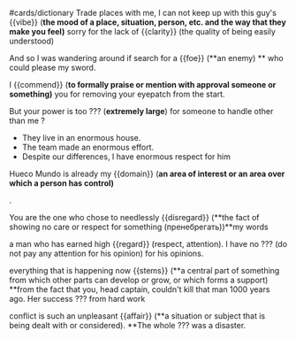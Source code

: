 #cards/dictionary
Trade places with me, I can not keep up with this guy's {{vibe}} (**the mood of a place, situation, person, etc. and the way that they make you feel)** 
sorry for the lack of {{clarity}} (the quality of being easily understood) 

 <!--SR:!2023-12-12,9,270-->

And so I was wandering around if search for a {{foe}} (**an enemy) ** who could please my sword. <!--SR:!2024-01-02,9,260--> 

I {{commend}} (**to formally praise or mention with approval someone or something)** you for removing your eyepatch from the start. <!--SR:!2024-01-19,26,270-->

 <!--SR:!2023-12-10,9,287-->

But your power is too ??? (**extremely large**) for someone to handle other than me
?
- They live in an enormous house.
- The team made an enormous effort.
- Despite our differences, I have enormous respect for him <!--SR:!2024-01-12,13,268-->

 <!--SR:!2023-11-27,4,270-->

Hueco Mundo is already my {{domain}} (**an area of interest or an area over which a person has control)** <!--SR:!2024-01-24,30,280-->

. <!--SR:!2023-12-10,9,280-->

You are the one who chose to needlessly {{disregard}} (**the fact of showing no care or respect for something (пренебрегать))**my words <!--SR:!2024-01-05,4,240-->

a man who has earned high {{regard}} (respect, attention). I have no ??? (do not pay any attention for his opinion) for his opinions. <!--SR:!2024-01-15,22,290-->

everything that is happening now {{stems}} (**a central part of something from which other parts can develop or grow, or which forms a support) **from the fact that you, head captain, couldn't kill that man 1000 years ago. Her success ??? from hard work <!--SR:!2024-01-16,17,250-->

conflict is such an unpleasant {{affair}} (**a situation or subject that is being dealt with or considered). **The whole ??? was a disaster. <!--SR:!2024-01-20,21,280-->